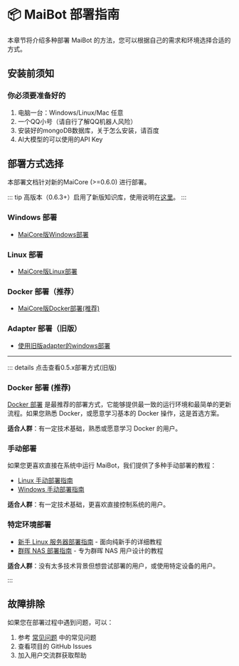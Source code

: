 # 📦 MaiBot 部署指南

本章节将介绍多种部署 MaiBot 的方法，您可以根据自己的需求和环境选择合适的方式。

## 安装前须知

### 你必须要准备好的

1. 电脑一台：Windows/Linux/Mac 任意
2. 一个QQ小号（请自行了解QQ机器人风险）
3. 安装好的mongoDB数据库，关于怎么安装，请百度
4. AI大模型的可以使用的API Key

## 部署方式选择

本部署文档针对新的MaiCore (>=0.6.0) 进行部署。

::: tip
高版本（0.6.3+）启用了新版知识库，使用说明在[这里](/manual/usage/lpmm)。
:::

### Windows 部署

- [MaiCore版Windows部署](mmc_deploy_windows)

### Linux 部署

- [MaiCore版Linux部署](mmc_deploy_linux)

### Docker 部署（推荐）

- [MaiCore版Docker部署(推荐)](mmc_deploy_docker)

### Adapter 部署（旧版）

- [使用旧版adapter的windows部署](./old/mmc_deploy_windows_old)

---

::: details 点击查看0.5.x部署方式(旧版)

### Docker 部署 (推荐)

[Docker 部署](./old/docker_deploy) 是最推荐的部署方式，它能够提供最一致的运行环境和最简单的更新流程。如果您熟悉 Docker，或愿意学习基本的 Docker 操作，这是首选方案。

**适合人群**：有一定技术基础，熟悉或愿意学习 Docker 的用户。

### 手动部署

如果您更喜欢直接在系统中运行 MaiBot，我们提供了多种手动部署的教程：

- [Linux 手动部署指南](./old/manual_deploy_linux)
- [Windows 手动部署指南](./old/manual_deploy_windows)

**适合人群**：有一定技术基础，更喜欢直接控制系统的用户。

### 特定环境部署

- [新手 Linux 服务器部署指南](./old/linux_deploy_guide_for_beginners) - 面向纯新手的详细教程
- [群晖 NAS 部署指南](./old/synology_deploy) - 专为群晖 NAS 用户设计的教程

**适合人群**：没有太多技术背景但想尝试部署的用户，或使用特定设备的用户。

:::

## 故障排除

如果您在部署过程中遇到问题，可以：

1. 参考 [常见问题](/faq/) 中的常见问题
2. 查看项目的 GitHub Issues
3. 加入用户交流群获取帮助

